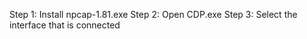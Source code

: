 Step 1: Install npcap-1.81.exe
Step 2: Open CDP.exe
Step 3: Select the interface that is connected   
